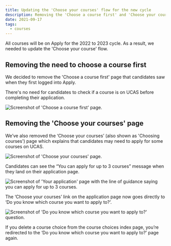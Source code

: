 ```yaml
---
title: Updating the 'Choose your courses' flow for the new cycle
description: Removing the 'Choose a course first' and 'Choose your courses' pages.
date: 2021-09-17
tags:
  - courses
---
```


All courses will be on Apply for the 2022 to 2023 cycle. As a result, we needed to update the 'Choose your course' flow.

## Removing the need to choose a course first

We decided to remove the 'Choose a course first' page that candidates saw when they first logged into Apply.

There's no need for candidates to check if a course is on UCAS before completing their application.

![Screenshot of 'Choose a course first' page.](choose-a-course-first-page.png "Choose a course first")

## Removing the 'Choose your courses' page

We’ve also removed the ‘Choose your courses’ (also shown as 'Choosing courses') page which explains that candidates may need to apply for some courses on UCAS.

![Screenshot of 'Choose your courses' page.](choose-your-courses.png "Choose your courses")

Candidates can see the “You can apply for up to 3 courses” message when they land on their application page.

![Screenshot of 'Your application' page with the line of guidance saying you can apply for up to 3 courses.](your-application.png "Your application")

The ‘Choose your courses’ link on the application page now goes directly to ‘Do you know which course you want to apply to?’.

![Screenshot of 'Do you know which course you want to apply to?' question.](do-you-know-which-course-you-want-to-apply-to.png "Do you know which course you want to apply to?")

If you delete a course choice from the course choices index page, you’re redirected to the ‘Do you know which course you want to apply to?’ page again.
